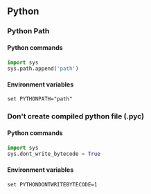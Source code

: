 ## Python

### Python Path

#### Python commands
```python
import sys
sys.path.append('path')
```

#### Environment variables
```batchfile
set PYTHONPATH="path"
```

### Don't create compiled python file (.pyc)

#### Python commands
```python
import sys
sys.dont_write_bytecode = True
```

#### Environment variables
```batchfile
set PYTHONDONTWRITEBYTECODE=1
```
